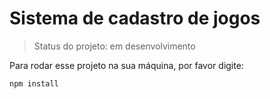 <h1> Sistema de cadastro de jogos </h1>

> Status do projeto: em desenvolvimento  

Para rodar esse projeto na sua máquina, por favor digite: 


```
npm install 
```
